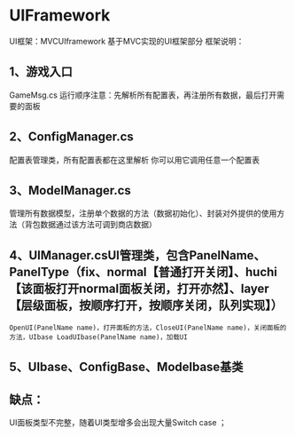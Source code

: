 # UIFramework
UI框架：MVCUIframework
基于MVC实现的UI框架部分
框架说明：
## 1、游戏入口
GameMsg.cs   运行顺序注意：先解析所有配置表，再注册所有数据，最后打开需要的面板
## 2、ConfigManager.cs
配置表管理类，所有配置表都在这里解析 你可以用它调用任意一个配置表
## 3、ModelManager.cs
管理所有数据模型，注册单个数据的方法（数据初始化）、封装对外提供的使用方法（背包数据通过该方法可调到商店数据）
## 4、UIManager.csUI管理类，包含PanelName、PanelType（fix、normal【普通打开关闭】、huchi【该面板打开normal面板关闭，打开亦然】、layer【层级面板，按顺序打开，按顺序关闭，队列实现】）
    OpenUI(PanelName name)，打开面板的方法，CloseUI(PanelName name)，关闭面板的方法，UIbase LoadUIbase(PanelName name)，加载UI
## 5、UIbase、ConfigBase、Modelbase基类
## 缺点：
UI面板类型不完整，随着UI类型增多会出现大量Switch case ；
